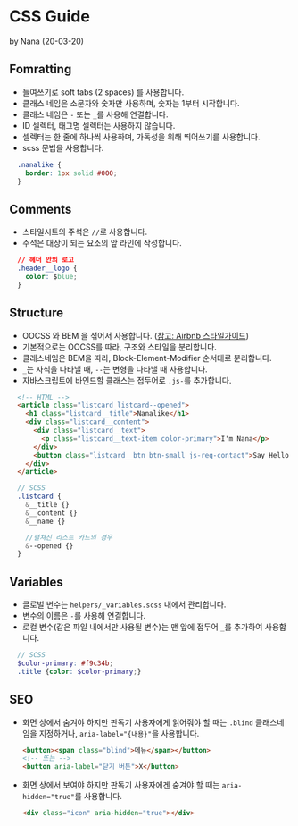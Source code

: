 # CSS Guide

by Nana (20-03-20)

## Fomratting

- 들여쓰기로 soft tabs (2 spaces) 를 사용합니다.
- 클래스 네임은 소문자와 숫자만 사용하며, 숫자는 1부터 시작합니다.
- 클래스 네임은 `-` 또는 `_`를 사용해 연결합니다.
- ID 셀렉터, 태그명 셀렉터는 사용하지 않습니다.
- 셀렉터는 한 줄에 하나씩 사용하며, 가독성을 위해 띄어쓰기를 사용합니다.
- scss 문법을 사용합니다.

```css
  .nanalike {
    border: 1px solid #000;
  }
```

## Comments

- 스타일시트의 주석은 `//`로 사용합니다.
- 주석은 대상이 되는 요소의 앞 라인에 작성합니다.

```css
  // 헤더 안의 로고
  .header__logo {
    color: $blue;
  }
```

## Structure

- OOCSS 와 BEM 을 섞어서 사용합니다. ([참고: Airbnb 스타일가이드](https://github.com/airbnb/css#oocss-and-bem))
- 기본적으로는 OOCSS를 따라, 구조와 스타일을 분리합니다.
- 클래스네임은 BEM을 따라, Block-Element-Modifier 순서대로 분리합니다.
- `_`는 자식을 나타낼 때, `--`는 변형을 나타낼 때 사용합니다.
- 자바스크립트에 바인드할 클래스는 접두어로 `.js-`를 추가합니다.

```HTML
  <!-- HTML -->
  <article class="listcard listcard--opened">
    <h1 class="listcard__title">Nanalike</h1>
    <div class="listcard__content">
      <div class="listcard__text">
        <p class="listcard__text-item color-primary">I'm Nana</p>
      </div>
      <button class="listcard__btn btn-small js-req-contact">Say Hello!</button>
    </div>
  </article>
```

```SCSS
  // SCSS
  .listcard {
    &__title {}
    &__content {}
    &__name {}

    //펼쳐진 리스트 카드의 경우
    &--opened {}
  }
```

## Variables

- 글로벌 변수는 `helpers/_variables.scss` 내에서 관리합니다.
- 변수의 이름은 `-`를 사용해 연결합니다.
- 로컬 변수(같은 파일 내에서만 사용될 변수)는 맨 앞에 접두어 `_`를 추가하여 사용합니다.
  
```SCSS
  // SCSS
  $color-primary: #f9c34b;
  .title {color: $color-primary;}
```

## SEO

- 화면 상에서 숨겨야 하지만 판독기 사용자에게 읽어줘야 할 때는 `.blind` 클래스네임을 지정하거나, `aria-label="{내용}"`을 사용합니다.
  
  ```HTML
  <button><span class="blind">메뉴</span></button>
  <!-- 또는 -->
  <button aria-label="닫기 버튼">X</button>
  ```

- 화면 상에서 보여야 하지만 판독기 사용자에겐 숨겨야 할 때는 `aria-hidden="true"`를 사용합니다.

  ```HTML
  <div class="icon" aria-hidden="true"></div>
  ```
  